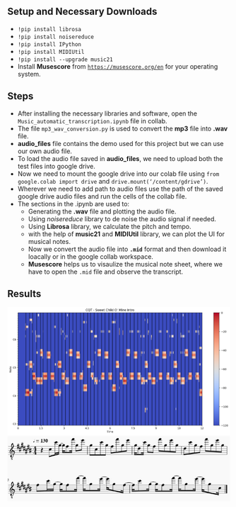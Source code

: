 ## Setup and Necessary Downloads
* <code>!pip install librosa</code>
* <code>!pip install noisereduce</code>
* <code>!pip install IPython</code>
* <code>!pip install MIDIUtil</code>
* <code>!pip install --upgrade music21</code>
*  Install **Musescore** from <code>https://musescore.org/en</code> for your operating system.

## Steps 

* After installing the necessary libraries and software, open the <code>Music_automatic_transcription.ipynb</code> file in collab.</br>
* The file <code>mp3_wav_conversion.py</code> is used to convert the **mp3** file into **.wav** file.</br>
* **audio_files** file contains the demo used for this project but we can use our own audio file.</br>
* To load the audio file saved in **audio_files**, we need to upload both the test files into google drive.</br>
* Now we need to mount the google drive into our colab file using <code>from google.colab import drive</code> and <code>drive.mount(‘/content/gdrive’)</code>.</br>
* Wherever we need to add path to audio files use the path of the saved google drive audio files and run the cells of the collab file.</br>
* The sections in the .ipynb are used to:</br>
    * Generating the **.wav** file and plotting the audio file.</br>
    * Using *noisereduce* library to de noise the audio signal if needed.</br>
    * Using **Librosa** library, we calculate the pitch and tempo.</br>
    * with the help of **music21** and **MIDIUtil** library, we can plot the UI for musical notes.</br>
    * Now we convert the audio file into <code>**.mid**</code> format and then download it loacally or in the google collab workspace.</br>
    * **Musescore** helps us to visaulize the musical note sheet, where we have to open the <code>.mid</code> file and observe the transcript. </br>

## Results 

![Alt Text](https://github.com/frh02/Automatic_Music_Transcript/blob/master/cqt_plot.png)
![Alt Text](https://github.com/frh02/Automatic_Music_Transcript/blob/master/Musical_Notes.JPG)

